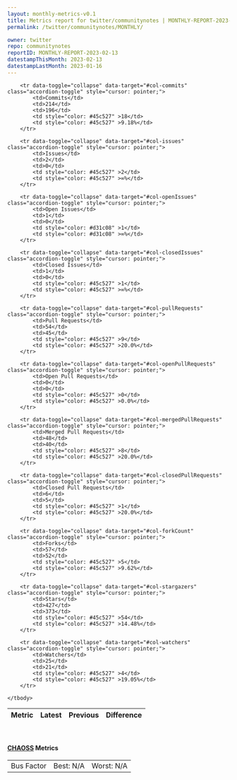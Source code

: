 ```yaml
---
layout: monthly-metrics-v0.1
title: Metrics report for twitter/communitynotes | MONTHLY-REPORT-2023-02-13 | 2023-02-13
permalink: /twitter/communitynotes/MONTHLY/

owner: twitter
repo: communitynotes
reportID: MONTHLY-REPORT-2023-02-13
datestampThisMonth: 2023-02-13
datestampLastMonth: 2023-01-16
---
```



<table class="table table-condensed" style="border-collapse:collapse;">
    <thead>
    <tr>
        <th>Metric</th>
        <th>Latest</th>
        <th>Previous</th>
        <th colspan="2" style="text-align: center;">Difference</th>
    </tr>
    </thead>
    <tbody>

        <tr data-toggle="collapse" data-target="#col-commits" class="accordion-toggle" style="cursor: pointer;">
            <td>Commits</td>
            <td>214</td>
            <td>196</td>
            <td style="color: #45c527" >18</td>
            <td style="color: #45c527" >9.18%</td>
        </tr>
        
        <tr data-toggle="collapse" data-target="#col-issues" class="accordion-toggle" style="cursor: pointer;">
            <td>Issues</td>
            <td>2</td>
            <td>0</td>
            <td style="color: #45c527" >2</td>
            <td style="color: #45c527" >∞%</td>
        </tr>
        
        <tr data-toggle="collapse" data-target="#col-openIssues" class="accordion-toggle" style="cursor: pointer;">
            <td>Open Issues</td>
            <td>1</td>
            <td>0</td>
            <td style="color: #d31c08" >1</td>
            <td style="color: #d31c08" >∞%</td>
        </tr>
        
        <tr data-toggle="collapse" data-target="#col-closedIssues" class="accordion-toggle" style="cursor: pointer;">
            <td>Closed Issues</td>
            <td>1</td>
            <td>0</td>
            <td style="color: #45c527" >1</td>
            <td style="color: #45c527" >∞%</td>
        </tr>
        
        <tr data-toggle="collapse" data-target="#col-pullRequests" class="accordion-toggle" style="cursor: pointer;">
            <td>Pull Requests</td>
            <td>54</td>
            <td>45</td>
            <td style="color: #45c527" >9</td>
            <td style="color: #45c527" >20.0%</td>
        </tr>
        
        <tr data-toggle="collapse" data-target="#col-openPullRequests" class="accordion-toggle" style="cursor: pointer;">
            <td>Open Pull Requests</td>
            <td>0</td>
            <td>0</td>
            <td style="color: #45c527" >0</td>
            <td style="color: #45c527" >0.0%</td>
        </tr>
        
        <tr data-toggle="collapse" data-target="#col-mergedPullRequests" class="accordion-toggle" style="cursor: pointer;">
            <td>Merged Pull Requests</td>
            <td>48</td>
            <td>40</td>
            <td style="color: #45c527" >8</td>
            <td style="color: #45c527" >20.0%</td>
        </tr>
        
        <tr data-toggle="collapse" data-target="#col-closedPullRequests" class="accordion-toggle" style="cursor: pointer;">
            <td>Closed Pull Requests</td>
            <td>6</td>
            <td>5</td>
            <td style="color: #45c527" >1</td>
            <td style="color: #45c527" >20.0%</td>
        </tr>
        
        <tr data-toggle="collapse" data-target="#col-forkCount" class="accordion-toggle" style="cursor: pointer;">
            <td>Forks</td>
            <td>57</td>
            <td>52</td>
            <td style="color: #45c527" >5</td>
            <td style="color: #45c527" >9.62%</td>
        </tr>
        
        <tr data-toggle="collapse" data-target="#col-stargazers" class="accordion-toggle" style="cursor: pointer;">
            <td>Stars</td>
            <td>427</td>
            <td>373</td>
            <td style="color: #45c527" >54</td>
            <td style="color: #45c527" >14.48%</td>
        </tr>
        
        <tr data-toggle="collapse" data-target="#col-watchers" class="accordion-toggle" style="cursor: pointer;">
            <td>Watchers</td>
            <td>25</td>
            <td>21</td>
            <td style="color: #45c527" >4</td>
            <td style="color: #45c527" >19.05%</td>
        </tr>
        
    </tbody>
</table>
<br>
<h4><a target="_blank" href="https://chaoss.community/">CHAOSS</a> Metrics</h4>

<table class="table table-condensed" style="border-collapse:collapse;">
    <tbody>
        <td>Bus Factor</td>
        <td>Best: N/A</td>
        <td>Worst: N/A</td>
    </tbody>
</table>
